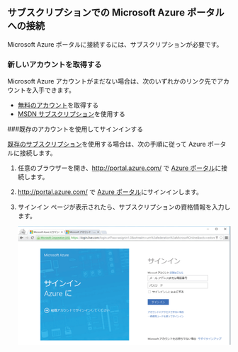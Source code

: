 
<!--
includes/azure-include-getting-started-v12portal-gettings-an-account.md

Latest Freshness check:  2016-04-11 , carlrab.

As of circa 2016-04-11, the following topics might include this include:
articles/sql-database/sql-database-get-started-tutorial.md

-->
## サブスクリプションでの Microsoft Azure ポータルへの接続

Microsoft Azure ポータルに接続するには、サブスクリプションが必要です。

### 新しいアカウントを取得する

Microsoft Azure アカウントがまだない場合は、次のいずれかのリンク先でアカウントを入手できます。

- [無料のアカウント](https://azure.microsoft.com/get-started/)を取得する
- [MSDN サブスクリプション](https://azure.microsoft.com/pricing/member-offers/msdn-benefits/)を使用する

###既存のアカウントを使用してサインインする

[既存のサブスクリプション](https://account.windowsazure.com/Home/Index)を使用する場合は、次の手順に従って Azure ポータルに接続します。

1. 任意のブラウザーを開き、http://portal.azure.com/ で [Azure ポータル](https://portal.azure.com/)に接続します。

1. http://portal.azure.com/ で [Azure ポータル](https://portal.azure.com/)にサインインします。

1. サインイン ページが表示されたら、サブスクリプションの資格情報を入力します。

   ![sign in](./media/azure-getting-started-portal-login/login.png)
   

<!---HONumber=AcomDC_0413_2016-->